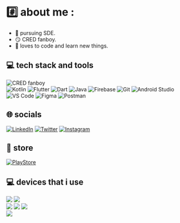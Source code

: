 <!--<h3 align="center"> hola, <img src="https://raw.githubusercontent.com/nixin72/nixin72/master/wave.gif" 
         alt="Waving hand animated gif"
         height="30"
         width="30" /> i'm Viraj Tank</h3> -->
# #️⃣ about me :
- 🌱 pursuing SDE.
- 😏 CRED fanboy.
- 💫 loves to code and learn new things.

## 💻 tech stack and tools
![CRED fanboy](https://img.shields.io/badge/-CRED%20fanboy%20%F0%9F%92%96-white?style=for-the-badge&logo=cred&logoColor=white&labelColor=000000)  
![Kotlin](https://img.shields.io/badge/-Kotlin-C512E2?style=for-the-badge&logo=kotlin&logoColor=C512E2&labelColor=282828) 
![Flutter](https://img.shields.io/badge/-Flutter-31B9F5?style=for-the-badge&logo=flutter&logoColor=31B9F5&labelColor=282828) 
![Dart](https://img.shields.io/badge/dart-%230175C2.svg?style=for-the-badge&logo=dart&logoColor=white) 
![Java](https://img.shields.io/badge/java-%23EE1F25.svg?style=for-the-badge&logo=java&logoColor=white) 
![Firebase](https://img.shields.io/badge/firebase-%23FFCB2D.svg?style=for-the-badge&logo=firebase&logoColor=F58410) 
![Git](https://img.shields.io/badge/GIT-0D2636?style=for-the-badge&logo=git&logoColor=white)
![Android Studio](https://img.shields.io/badge/Android_Studio-3DDC84?style=for-the-badge&logo=android-studio&logoColor=white)
![VS Code](https://img.shields.io/badge/Visual_Studio_Code-0078D4?style=for-the-badge&logo=visual%20studio%20code&logoColor=white)
![Figma](https://img.shields.io/badge/figma-%23A259FF.svg?style=for-the-badge&logo=figma&logoColor=white) 
![Postman](https://img.shields.io/badge/Postman-FF6C37?style=for-the-badge&logo=postman&logoColor=white)

## 🌐 socials
[![LinkedIn](https://img.shields.io/badge/LinkedIn-0077B5?style=for-the-badge&logo=linkedin&logoColor=white)](https://linkedin.com/in/virajtank) 
[![Twitter](https://img.shields.io/twitter/follow/i_virajtank?logo=Twitter&style=for-the-badge)](https://twitter.com/i_virajtank) 
[![Instagram](https://img.shields.io/badge/Instagram-E4405F?style=for-the-badge&logo=instagram&logoColor=white)](https://instagram.com/ivirajtank)
<!--[![LeetCode](https://img.shields.io/badge/-LeetCode-FFA116?style=for-the-badge&logo=LeetCode&logoColor=black)](https://leetcode.com/ivirajtank/) -->

## 🛒 store
[![PlayStore](https://img.shields.io/badge/Google_Play-414141?style=for-the-badge&logo=google-play&logoColor=white)](https://play.google.com/store/apps/dev?id=8035240522588030583)

## 💻 devices that i use
<img src="https://img.shields.io/badge/Apple-MacBook_Air_M1-333333?style=for-the-badge&logo=apple&logoColor=white"/> <img src="https://img.shields.io/badge/iPhone-333333?style=for-the-badge&logoColor=white"/><br> 
<img src="https://img.shields.io/badge/Android-Headset-333333?style=for-the-badge&logo=apple&logoColor=white"/> <img src="https://img.shields.io/badge/10%20Inch%20Tab-333333?style=for-the-badge&logoColor=white"/> <img src="https://img.shields.io/badge/Wear%20OS%20Smart%20Watch-333333?style=for-the-badge&logoColor=white"/><br>
<img src="https://img.shields.io/badge/High%20End%20PC-333333?style=for-the-badge&logo=windows&logoColor=white"/><br>

</div>
